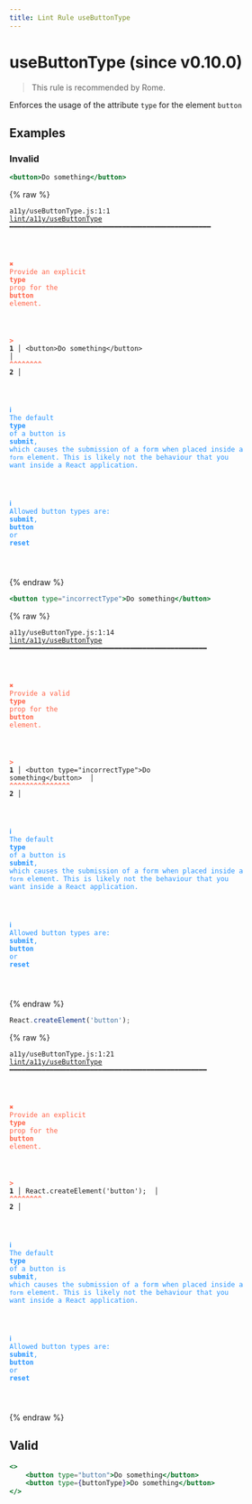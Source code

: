 ```yaml
---
title: Lint Rule useButtonType
---
```


# useButtonType (since v0.10.0)

> This rule is recommended by Rome.

Enforces the usage of the attribute `type` for the element `button`

## Examples

### Invalid

```jsx
<button>Do something</button>
```

{% raw %}<pre class="language-text"><code class="language-text">a11y/useButtonType.js:1:1 <a href="https://rome.tools/lint/rules/useButtonType">lint/a11y/useButtonType</a> ━━━━━━━━━━━━━━━━━━━━━━━━━━━━━━━━━━━━━━━━━━━━━━━━━━

<strong><span style="color: Tomato;">  </span></strong><strong><span style="color: Tomato;">✖</span></strong> <span style="color: Tomato;">Provide an explicit </span><span style="color: Tomato;"><strong>type</strong></span><span style="color: Tomato;"> prop for the </span><span style="color: Tomato;"><strong>button</strong></span><span style="color: Tomato;"> element.</span>
  
<strong><span style="color: Tomato;">  </span></strong><strong><span style="color: Tomato;">&gt;</span></strong> <strong>1 │ </strong>&lt;button&gt;Do something&lt;/button&gt;
   <strong>   │ </strong><strong><span style="color: Tomato;">^</span></strong><strong><span style="color: Tomato;">^</span></strong><strong><span style="color: Tomato;">^</span></strong><strong><span style="color: Tomato;">^</span></strong><strong><span style="color: Tomato;">^</span></strong><strong><span style="color: Tomato;">^</span></strong><strong><span style="color: Tomato;">^</span></strong><strong><span style="color: Tomato;">^</span></strong>
    <strong>2 │ </strong>
  
<strong><span style="color: rgb(38, 148, 255);">  </span></strong><strong><span style="color: rgb(38, 148, 255);">ℹ</span></strong> <span style="color: rgb(38, 148, 255);">The default  </span><span style="color: rgb(38, 148, 255);"><strong>type</strong></span><span style="color: rgb(38, 148, 255);"> of a button is </span><span style="color: rgb(38, 148, 255);"><strong>submit</strong></span><span style="color: rgb(38, 148, 255);">, which causes the submission of a form when placed inside a `form` element. This is likely not the behaviour that you want inside a React application.</span>
  
<strong><span style="color: rgb(38, 148, 255);">  </span></strong><strong><span style="color: rgb(38, 148, 255);">ℹ</span></strong> <span style="color: rgb(38, 148, 255);">Allowed button types are: </span><span style="color: rgb(38, 148, 255);"><strong>submit</strong></span><span style="color: rgb(38, 148, 255);">, </span><span style="color: rgb(38, 148, 255);"><strong>button</strong></span><span style="color: rgb(38, 148, 255);"> or </span><span style="color: rgb(38, 148, 255);"><strong>reset</strong></span>
  
</code></pre>{% endraw %}

```jsx
<button type="incorrectType">Do something</button>
```

{% raw %}<pre class="language-text"><code class="language-text">a11y/useButtonType.js:1:14 <a href="https://rome.tools/lint/rules/useButtonType">lint/a11y/useButtonType</a> ━━━━━━━━━━━━━━━━━━━━━━━━━━━━━━━━━━━━━━━━━━━━━━━━━

<strong><span style="color: Tomato;">  </span></strong><strong><span style="color: Tomato;">✖</span></strong> <span style="color: Tomato;">Provide a valid </span><span style="color: Tomato;"><strong>type</strong></span><span style="color: Tomato;"> prop for the </span><span style="color: Tomato;"><strong>button</strong></span><span style="color: Tomato;"> element.</span>
  
<strong><span style="color: Tomato;">  </span></strong><strong><span style="color: Tomato;">&gt;</span></strong> <strong>1 │ </strong>&lt;button type=&quot;incorrectType&quot;&gt;Do something&lt;/button&gt;
   <strong>   │ </strong>             <strong><span style="color: Tomato;">^</span></strong><strong><span style="color: Tomato;">^</span></strong><strong><span style="color: Tomato;">^</span></strong><strong><span style="color: Tomato;">^</span></strong><strong><span style="color: Tomato;">^</span></strong><strong><span style="color: Tomato;">^</span></strong><strong><span style="color: Tomato;">^</span></strong><strong><span style="color: Tomato;">^</span></strong><strong><span style="color: Tomato;">^</span></strong><strong><span style="color: Tomato;">^</span></strong><strong><span style="color: Tomato;">^</span></strong><strong><span style="color: Tomato;">^</span></strong><strong><span style="color: Tomato;">^</span></strong><strong><span style="color: Tomato;">^</span></strong><strong><span style="color: Tomato;">^</span></strong>
    <strong>2 │ </strong>
  
<strong><span style="color: rgb(38, 148, 255);">  </span></strong><strong><span style="color: rgb(38, 148, 255);">ℹ</span></strong> <span style="color: rgb(38, 148, 255);">The default  </span><span style="color: rgb(38, 148, 255);"><strong>type</strong></span><span style="color: rgb(38, 148, 255);"> of a button is </span><span style="color: rgb(38, 148, 255);"><strong>submit</strong></span><span style="color: rgb(38, 148, 255);">, which causes the submission of a form when placed inside a `form` element. This is likely not the behaviour that you want inside a React application.</span>
  
<strong><span style="color: rgb(38, 148, 255);">  </span></strong><strong><span style="color: rgb(38, 148, 255);">ℹ</span></strong> <span style="color: rgb(38, 148, 255);">Allowed button types are: </span><span style="color: rgb(38, 148, 255);"><strong>submit</strong></span><span style="color: rgb(38, 148, 255);">, </span><span style="color: rgb(38, 148, 255);"><strong>button</strong></span><span style="color: rgb(38, 148, 255);"> or </span><span style="color: rgb(38, 148, 255);"><strong>reset</strong></span>
  
</code></pre>{% endraw %}

```jsx
React.createElement('button');
```

{% raw %}<pre class="language-text"><code class="language-text">a11y/useButtonType.js:1:21 <a href="https://rome.tools/lint/rules/useButtonType">lint/a11y/useButtonType</a> ━━━━━━━━━━━━━━━━━━━━━━━━━━━━━━━━━━━━━━━━━━━━━━━━━

<strong><span style="color: Tomato;">  </span></strong><strong><span style="color: Tomato;">✖</span></strong> <span style="color: Tomato;">Provide an explicit </span><span style="color: Tomato;"><strong>type</strong></span><span style="color: Tomato;"> prop for the </span><span style="color: Tomato;"><strong>button</strong></span><span style="color: Tomato;"> element.</span>
  
<strong><span style="color: Tomato;">  </span></strong><strong><span style="color: Tomato;">&gt;</span></strong> <strong>1 │ </strong>React.createElement('button');
   <strong>   │ </strong>                    <strong><span style="color: Tomato;">^</span></strong><strong><span style="color: Tomato;">^</span></strong><strong><span style="color: Tomato;">^</span></strong><strong><span style="color: Tomato;">^</span></strong><strong><span style="color: Tomato;">^</span></strong><strong><span style="color: Tomato;">^</span></strong><strong><span style="color: Tomato;">^</span></strong><strong><span style="color: Tomato;">^</span></strong>
    <strong>2 │ </strong>
  
<strong><span style="color: rgb(38, 148, 255);">  </span></strong><strong><span style="color: rgb(38, 148, 255);">ℹ</span></strong> <span style="color: rgb(38, 148, 255);">The default  </span><span style="color: rgb(38, 148, 255);"><strong>type</strong></span><span style="color: rgb(38, 148, 255);"> of a button is </span><span style="color: rgb(38, 148, 255);"><strong>submit</strong></span><span style="color: rgb(38, 148, 255);">, which causes the submission of a form when placed inside a `form` element. This is likely not the behaviour that you want inside a React application.</span>
  
<strong><span style="color: rgb(38, 148, 255);">  </span></strong><strong><span style="color: rgb(38, 148, 255);">ℹ</span></strong> <span style="color: rgb(38, 148, 255);">Allowed button types are: </span><span style="color: rgb(38, 148, 255);"><strong>submit</strong></span><span style="color: rgb(38, 148, 255);">, </span><span style="color: rgb(38, 148, 255);"><strong>button</strong></span><span style="color: rgb(38, 148, 255);"> or </span><span style="color: rgb(38, 148, 255);"><strong>reset</strong></span>
  
</code></pre>{% endraw %}

## Valid

```jsx
<>
    <button type="button">Do something</button>
    <button type={buttonType}>Do something</button>
</>
```

